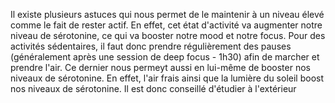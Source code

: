 Il existe plusieurs astuces qui nous permet de le maintenir à un niveau élevé comme le fait de rester actif. En effet, cet état d'activité va augmenter notre niveau de sérotonine, ce qui va booster notre mood et notre focus. Pour des activités sédentaires, il faut donc prendre régulièrement des pauses (généralement après une session de deep focus - 1h30) afin de marcher et prendre l'air. Ce dernier nous permeyt aussi en lui-même de booster nos niveaux de sérotonine. En effet, l'air frais ainsi que la lumière du soleil boost nos niveaux de sérotonine. Il est donc conseillé d'étudier à l'extérieur